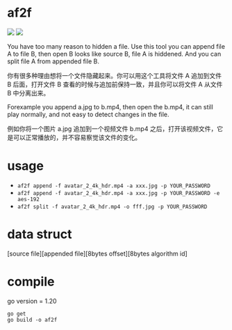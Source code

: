 # af2f

![](https://github.com/shawn-bluce/af2f/actions/workflows/go.yml/badge.svg?event=release)
![](https://github.com/shawn-bluce/af2f/actions/workflows/go_test.yml/badge.svg)

You have too many reason to hidden a file. Use this tool you can append file A to file B, then open B looks like source B, file A is hiddened. And you can split file A from appended file B.

你有很多种理由想将一个文件隐藏起来。你可以用这个工具将文件 A 追加到文件 B 后面，打开文件 B 查看的时候与追加前保持一致，并且你可以将文件 A 从文件 B 中分离出来。

Forexample you append a.jpg to b.mp4, then open the b.mp4, it can still play normally, and not easy to detect changes in the file.

例如你将一个图片 a.jpg 追加到一个视频文件 b.mp4 之后，打开该视频文件，它是可以正常播放的，并不容易察觉该文件的变化。

# usage
- `af2f append -f avatar_2_4k_hdr.mp4 -a xxx.jpg -p YOUR_PASSWORD`
- `af2f append -f avatar_2_4k_hdr.mp4 -a xxx.jpg -p YOUR_PASSWORD -e aes-192`
- `af2f split -f avatar_2_4k_hdr.mp4 -o fff.jpg -p YOUR_PASSWORD`


# data struct
[source file][appended file][8bytes offset][8bytes algorithm id]

# compile
go version = 1.20

```shell
go get
go build -o af2f
```